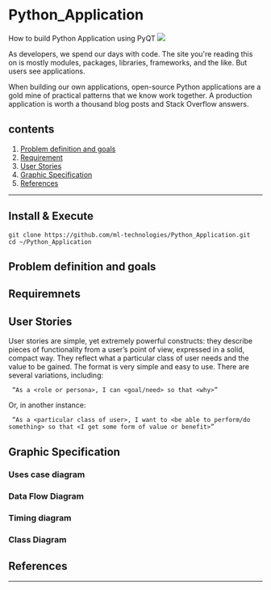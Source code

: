 # Python_Application
How to build Python Application using PyQT ![](https://github.com/ml-technologies/Python_Application/Images/PyQt.png)

As developers, we spend our days with code. The site you're reading this on is mostly modules, packages, libraries, frameworks, and the like. But users see applications.

When building our own applications, open-source Python applications are a gold mine of practical patterns that we know work together. A production application is worth a thousand blog posts and Stack Overflow answers.



## contents

1. [Problem definition and goals](https://github.com/ml-technologies/Python_Application.git)
2. [Requirement](https://github.com/ml-technologies/Python_Application.git)
3. [User Stories](https://github.com/ml-technologies/Python_Application.git)
4. [Graphic Specification](https://github.com/ml-technologies/Python_Application.git)
5. [References](https://github.com/ml-technologies/Python_Application.git)
----------

## Install & Execute

```
git clone https://github.com/ml-technologies/Python_Application.git
cd ~/Python_Application
```




## Problem definition and goals




 
## Requiremnets





## User Stories

User stories are simple, yet extremely powerful constructs: they describe pieces of functionality from a user’s point of view, expressed in a solid, compact way. They reflect what a particular class of user needs and the value to be gained. The format is very simple and easy to use. There are several variations, including:

```
 “As a <role or persona>, I can <goal/need> so that <why>”
```
Or, in another instance:
```
 “As a <particular class of user>, I want to <be able to perform/do something> so that <I get some form of value or benefit>”
```


## Graphic Specification


### Uses case diagram



### Data Flow Diagram





### Timing diagram




### Class Diagram





## References

[GUI development with Qt designer and PyQt]: url "https://relentlesscoding.com/2017/08/25/tutorial-rapid-gui-development-with-qt-designer-and-pyqt/"
[freecodecamp]: url "https://www.freecodecamp.org"
[Resource to learn PyQt ]: url "http://zetcode.com/gui/pyqt4/"

---

